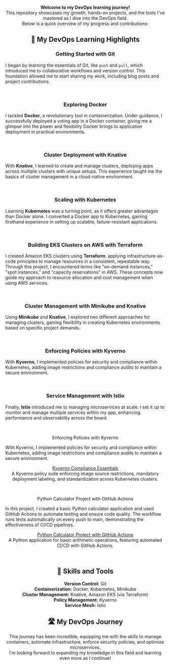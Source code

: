 <p align="center">
  <b>Welcome to my DevOps learning journey!</b><br>
  This repository showcases my growth, hands-on projects, and the tools I've mastered as I dive into the DevOps field.<br>
  Below is a quick overview of my progress and contributions:
</p>

<h2 align="center">📘 My DevOps Learning Highlights</h2>

### <p align="center">Getting Started with Git</p>
I began by learning the essentials of Git, like `push` and `pull`, which introduced me to collaborative workflows and version control. 
This foundation allowed me to start sharing my work, including blog posts and project contributions.

<br>

### <p align="center">Exploring Docker</p>
I tackled **Docker**, a revolutionary tool in containerization. Under guidance, I successfully deployed a voting app in a Docker container, 
giving me a glimpse into the power and flexibility Docker brings to application deployment in practical environments.

<br>

### <p align="center">Cluster Deployment with Knative</p>
With **Knative**, I learned to create and manage clusters, deploying apps across multiple clusters with unique setups. 
This experience taught me the basics of cluster management in a cloud-native environment.

<br>

### <p align="center">Scaling with Kubernetes</p>
Learning **Kubernetes** was a turning point, as it offers greater advantages than Docker alone. 
I converted a Docker app to Kubernetes, gaining firsthand experience in setting up scalable, failure-resistant applications.

<br>

### <p align="center">Building EKS Clusters on AWS with Terraform</p>
I created Amazon EKS clusters using **Terraform**, applying infrastructure-as-code principles to manage resources in a consistent, repeatable way. 
Through this project, I encountered terms like "on-demand instances," "spot instances," and "capacity reservations" in AWS. 
These concepts now guide my approach to resource allocation and cost management when using AWS services.

<br>

### <p align="center">Cluster Management with Minikube and Knative</p>
Using **Minikube** and **Knative**, I explored two different approaches for managing clusters,
gaining flexibility in creating Kubernetes environments based on specific project demands.

<br>

### <p align="center">Enforcing Policies with Kyverno</p>
With **Kyverno**, I implemented policies for security and compliance within Kubernetes,
adding image restrictions and compliance audits to maintain a secure environment.

<br>

### <p align="center">Service Management with Istio</p>
Finally, **Istio** introduced me to managing microservices at scale. I set it up to monitor and manage multiple services within my app, 
enhancing performance and observability across the board.

<br>

<p align="center">Enforcing Policies with Kyverno</p>
With Kyverno, I implemented policies for security and compliance within Kubernetes,
adding image restrictions and compliance audits to maintain a secure environment.

<p align="center"> <a href="https://github.com/AmmarBinYasir-ai/kyverno-compliance-essentials.git">Kyverno Compliance Essentials</a><br> A Kyverno policy suite enforcing image source restrictions, mandatory deployment labeling, and standardization across Kubernetes clusters. </p> <br>
<p align="center">Python Calculator Project with GitHub Actions</p>
In this project, I created a basic Python calculator application and used GitHub Actions to automate testing and ensure code quality.
The workflow runs tests automatically on every push to main, demonstrating the effectiveness of CI/CD pipelines.

<p align="center"> <a href="https://github.com/AmmarBinYasir-ai/Python-Action-Test.git">Python Calculator Project with GitHub Actions</a><br> A Python application for basic arithmetic operations, featuring automated CI/CD with GitHub Actions. </p> <br>



<h2 align="center">🚀 Skills and Tools</h2>

<p align="center">
  <b>Version Control:</b> Git <br>
  <b>Containerization:</b> Docker, Kubernetes, Minikube <br>
  <b>Cluster Management:</b> Knative, Amazon EKS (via Terraform) <br>
  <b>Policy Management:</b> Kyverno <br>
  <b>Service Mesh:</b> Istio
</p>

<h2 align="center">🛣️ My DevOps Journey</h2>

<p align="center">
  This journey has been incredible, equipping me with the skills to manage containers, automate infrastructure, enforce security policies, and optimize microservices.<br>
  I'm looking forward to expanding my knowledge in this field and learning even more as I continue!
</p>
